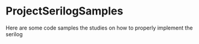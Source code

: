 # ProjectSerilogSamples
Here are some code samples the studies on how to properly implement the serilog

